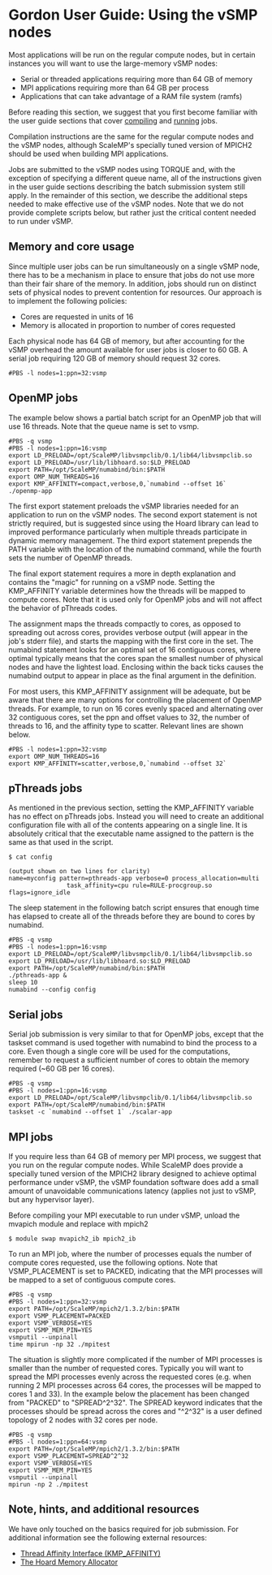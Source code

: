 Gordon User Guide: Using the vSMP nodes
=======================================
Most applications will be run on the regular compute nodes, but in certain instances you will want to use the large-memory vSMP nodes:

* Serial or threaded applications requiring more than 64 GB of memory
* MPI applications requiring more than 64 GB per process
* Applications that can take advantage of a RAM file system (ramfs)

Before reading this section, we suggest that you first become familiar with the user guide sections that cover [compiling](gordon_compiling.md) and [running](gordon_running.md) jobs.

Compilation instructions are the same for the regular compute nodes and the vSMP nodes, although ScaleMP's specially tuned version of MPICH2 should be used when building MPI applications.

Jobs are submitted to the vSMP nodes using TORQUE and, with the exception of specifying a different queue name, all of the instructions given in the user guide sections describing the batch submission system still apply. In the remainder of this section, we describe the additional steps needed to make effective use of the vSMP nodes. Note that we do not provide complete scripts below, but rather just the critical content needed to run under vSMP.

Memory and core usage
---------------------
Since multiple user jobs can be run simultaneously on a single vSMP node, there has to be a mechanism in place to ensure that jobs do not use more than their fair share of the memory. In addition, jobs should run on distinct sets of physical nodes to prevent contention for resources. Our approach is to implement the following policies:

* Cores are requested in units of 16
* Memory is allocated in proportion to number of cores requested

Each physical node has 64 GB of memory, but after accounting for the vSMP overhead the amount available for user jobs is closer to 60 GB. A serial job requiring 120 GB of memory should request 32 cores.

    #PBS -l nodes=1:ppn=32:vsmp

OpenMP jobs
-----------
The example below shows a partial batch script for an OpenMP job that will use 16 threads. Note that the queue name is set to vsmp.

    #PBS -q vsmp 
    #PBS -l nodes=1:ppn=16:vsmp
    export LD_PRELOAD=/opt/ScaleMP/libvsmpclib/0.1/lib64/libvsmpclib.so
    export LD_PRELOAD=/usr/lib/libhoard.so:$LD_PRELOAD
    export PATH=/opt/ScaleMP/numabind/bin:$PATH
    export OMP_NUM_THREADS=16
    export KMP_AFFINITY=compact,verbose,0,`numabind --offset 16`
    ./openmp-app

The first export statement preloads the vSMP libraries needed for an application to run on the vSMP nodes. The second export statement is not strictly required, but is suggested since using the Hoard library can lead to improved performance particularly when multiple threads participate in dynamic memory management. The third export statement prepends the PATH variable with the location of the numabind command, while the fourth sets the number of OpenMP threads.

The final export statement requires a more in depth explanation and contains the "magic" for running on a vSMP node. Setting the KMP_AFFINITY variable determines how the threads will be mapped to compute cores. Note that it is used only for OpenMP jobs and will not affect the behavior of pThreads codes.

The assignment maps the threads compactly to cores, as opposed to spreading out across cores, provides verbose output (will appear in the job's stderr file), and starts the mapping with the first core in the set. The numabind statement looks for an optimal set of 16 contiguous cores, where optimal typically means that the cores span the smallest number of physical nodes and have the lightest load. Enclosing within the back ticks causes the numabind output to appear in place as the final argument in the definition.

For most users, this KMP_AFFINITY assignment will be adequate, but be aware that there are many options for controlling the placement of OpenMP threads. For example, to run on 16 cores evenly spaced and alternating over 32 contiguous cores, set the ppn and offset values to 32, the number of threads to 16, and the affinity type to scatter. Relevant lines are shown below.

    #PBS -l nodes=1:ppn=32:vsmp   
    export OMP_NUM_THREADS=16  
    export KMP_AFFINITY=scatter,verbose,0,`numabind --offset 32`

pThreads jobs
-------------

As mentioned in the previous section, setting the KMP_AFFINITY variable has no effect on pThreads jobs. Instead you will need to create an additional configuration file with all of the contents appearing on a single line. It is absolutely critical that the executable name assigned to the pattern is the same as that used in the script.

    $ cat config  

    (output shown on two lines for clarity)
    name=myconfig pattern=pthreads-app verbose=0 process_allocation=multi   
                    task_affinity=cpu rule=RULE-procgroup.so flags=ignore_idle  

The sleep statement in the following batch script ensures that enough time has elapsed to create all of the threads before they are bound to cores by numabind.

    #PBS -q vsmp  
    #PBS -l nodes=1:ppn=16:vsmp
    export LD_PRELOAD=/opt/ScaleMP/libvsmpclib/0.1/lib64/libvsmpclib.so
    export LD_PRELOAD=/usr/lib/libhoard.so:$LD_PRELOAD
    export PATH=/opt/ScaleMP/numabind/bin:$PATH
    ./pthreads-app &
    sleep 10
    numabind --config config 

Serial jobs
-----------
Serial job submission is very similar to that for OpenMP jobs, except that the taskset command is used together with numabind to bind the process to a core. Even though a single core will be used for the computations, remember to request a sufficient number of cores to obtain the memory required (~60 GB per 16 cores).

    #PBS -q vsmp  
    #PBS -l nodes=1:ppn=16:vsmp 
    export LD_PRELOAD=/opt/ScaleMP/libvsmpclib/0.1/lib64/libvsmpclib.so
    export PATH=/opt/ScaleMP/numabind/bin:$PATH
    taskset -c `numabind --offset 1` ./scalar-app

MPI jobs
--------
If you require less than 64 GB of memory per MPI process, we suggest that you run on the regular compute nodes. While ScaleMP does provide a specially tuned version of the MPICH2 library designed to achieve optimal performance under vSMP, the vSMP foundation software does add a small amount of unavoidable communications latency (applies not just to vSMP, but any hypervisor layer).

Before compiling your MPI executable to run under vSMP, unload the mvapich module and replace with mpich2

    $ module swap mvapich2_ib mpich2_ib
 
To run an MPI job, where the number of processes equals the number of compute cores requested, use the following options. Note that VSMP_PLACEMENT is set to PACKED, indicating that the MPI processes will be mapped to a set of contiguous compute cores.

    #PBS -q vsmp  
    #PBS -l nodes=1:ppn=32:vsmp
    export PATH=/opt/ScaleMP/mpich2/1.3.2/bin:$PATH
    export VSMP_PLACEMENT=PACKED 
    export VSMP_VERBOSE=YES 
    export VSMP_MEM_PIN=YES 
    vsmputil --unpinall 
    time mpirun -np 32 ./mpitest 

The situation is slightly more complicated if the number of MPI processes is smaller than the number of requested cores. Typically you will want to spread the MPI processes evenly across the requested cores (e.g. when running 2 MPI processes across 64 cores, the processes will be mapped to cores 1 and 33). In the example below the placement has been changed from "PACKED" to "SPREAD^2^32". The SPREAD keyword indicates that the processes should be spread across the cores and "^2^32" is a user defined topology of 2 nodes with 32 cores per node.

    #PBS -q vsmp  
    #PBS -l nodes=1:ppn=64:vsmp
    export PATH=/opt/ScaleMP/mpich2/1.3.2/bin:$PATH
    export VSMP_PLACEMENT=SPREAD^2^32 
    export VSMP_VERBOSE=YES 
    export VSMP_MEM_PIN=YES 
    vsmputil --unpinall 
    mpirun -np 2 ./mpitest 
 
Note, hints, and additional resources
-------------------------------------
We have only touched on the basics required for job submission. For additional information see the following external resources:

* [Thread Affinity Interface (KMP_AFFINITY)](http://software.intel.com/sites/products/documentation/studio/composer/en-us/2011Update/compiler_c/optaps/common/optaps_openmp_thread_affinity.htm)
* [The Hoard Memory Allocator](http://people.cs.umass.edu/~emery/hoard/hoard-documentation.html)
